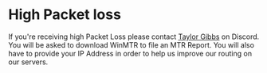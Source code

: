 # High Packet loss

If you're receiving high Packet Loss please contact [Taylor Gibbs](https://discord.com/users/178484384523878400) on Discord. You will be asked to download WinMTR to file an MTR Report. You will also have to provide your IP Address in order to help us improve our routing on our servers.
